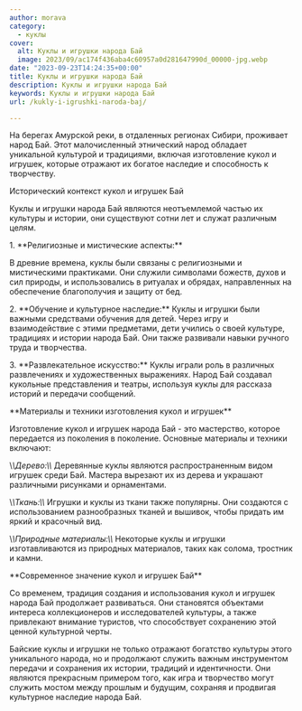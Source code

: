 ```yaml
---
author: morava
category:
  - куклы
cover:
  alt: Куклы и игрушки народа Бай
  image: 2023/09/ac174f436aba4c60957a0d281647990d_00000-jpg.webp
date: "2023-09-23T14:24:35+00:00"
title: Куклы и игрушки народа Бай
description: Куклы и игрушки народа Бай
keywords: Куклы и игрушки народа Бай
url: /kukly-i-igrushki-naroda-baj/

---
```

На берегах Амурской реки, в отдаленных регионах Сибири, проживает народ Бай. Этот малочисленный этнический народ обладает уникальной культурой и традициями, включая изготовление кукол и игрушек, которые отражают их богатое наследие и способность к творчеству.

Исторический контекст кукол и игрушек Бай

Куклы и игрушки народа Бай являются неотъемлемой частью их культуры и истории, они существуют сотни лет и служат различным целям.

1\. \*\*Религиозные и мистические аспекты:\*\*

В древние времена, куклы были связаны с религиозными и мистическими практиками. Они служили символами божеств, духов и сил природы, и использовались в ритуалах и обрядах, направленных на обеспечение благополучия и защиту от бед.

2\. \*\*Обучение и культурное наследие:\*\* Куклы и игрушки были важными средствами обучения для детей. Через игру и взаимодействие с этими предметами, дети учились о своей культуре, традициях и истории народа Бай. Они также развивали навыки ручного труда и творчества.

3\. \*\*Развлекательное искусство:\*\* Куклы играли роль в различных развлечениях и художественных выражениях. Народ Бай создавал кукольные представления и театры, используя куклы для рассказа историй и передачи сообщений.

\*\*Материалы и техники изготовления кукол и игрушек\*\*

Изготовление кукол и игрушек народа Бай \- это мастерство, которое передается из поколения в поколение. Основные материалы и техники включают:

\\*\\*Дерево:\\*\\* Деревянные куклы являются распространенным видом игрушек среди Бай. Мастера вырезают их из дерева и украшают различными рисунками и орнаментами.

\\*\\*Ткань:\\*\\* Игрушки и куклы из ткани также популярны. Они создаются с использованием разнообразных тканей и вышивок, чтобы придать им яркий и красочный вид.

\\*\\*Природные материалы:\\*\\* Некоторые куклы и игрушки изготавливаются из природных материалов, таких как солома, тростник и камни.

\*\*Современное значение кукол и игрушек Бай\*\*

Со временем, традиция создания и использования кукол и игрушек народа Бай продолжает развиваться. Они становятся объектами интереса коллекционеров и исследователей культуры, а также привлекают внимание туристов, что способствует сохранению этой ценной культурной черты.

Байские куклы и игрушки не только отражают богатство культуры этого уникального народа, но и продолжают служить важным инструментом передачи и сохранения их истории, традиций и идентичности. Они являются прекрасным примером того, как игра и творчество могут служить мостом между прошлым и будущим, сохраняя и продвигая культурное наследие народа Бай.
